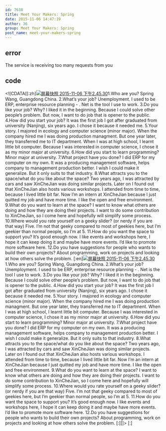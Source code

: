 ```yaml
---
id: 7638
title: Meet Your Makers: Spring
date: 2015-11-06 14:47:19
author: 36
group: Meet Your Makers: Spring
post_name: meet-your-makers-spring
---
```


## error
The service is receiving too many requests from you

## code
 <!\[CDATA\[\[:zh\][![屏幕快照 2015-11-06 下午2.45.30](http://139.162.84.35/wp-content/uploads/2015/11/屏幕快照-2015-11-06-下午2.45.30.png)](http://139.162.84.35/wp-content/uploads/2015/11/屏幕快照-2015-11-06-下午2.45.30.png)1.Who are you? Spring Wang, Guangdong China. 2.What’s your job? Unemployment. I used to be ERP, enterprise resource planning - . Net is the tool I use to work. 3.Do you like your job? Why? I liked it in the beginning. Because I could solve other people’s problem. But now, I want to do job that is opener to the public. 4.How did you start your job? It was the first job I got after graduated from university (Nanjing), six years ago. I chose it because it needed me. 5.Your story. I majored in ecology and computer science (minor major). When the company hired me I was doing production managment. But one year later, they transferred me to IT department. When I was at high school, I learnt little bit computer. Because I was interested in computer science, I chose it as my minor major at university. 6.How did you start to learn programming? Minor major at university. 7.What project have you done? I did ERP for my computer on my own. It was a producing management software, helps company to management production better. I wish I could make it generalize. But it only suits to that industry. 8.What attracts you to the space/what do you like about the space? Two years ago, I was attracted by cars and saw XinCheJian was doing similar projects. Later on I found out that XinCheJian also hosts various workshops. I attended from time to time, because I lived little bit far. Now I’m an intern at XinCheJian because I just quitted my job and have more time. I like the open and free environment. 9.What do you want to learn at the space? I want to know what others are doing and how they are doing their projects. I want to do some contribution to XinCheJian, so I come here and hopefully will simplify some process. 10.Where would you rate yourself on a geeky slider? (or nerdy if you are that way) Five. I’m not that geeky compared to most of geekies here, but I’m geekier than normal people, so I’m at 5\. 11.How do you want the space to support you? It’s good enough now. I like events and workshops here, I hope it can keep doing it and maybe have more events. I’d like to promote more software here. 12.Do you have suggestions for people who wants to build their own projects? About programming, work on projects and looking at how others solve the problem. \[:en\][![屏幕快照 2015-11-06 下午2.45.30](http://139.162.84.35/wp-content/uploads/2015/11/屏幕快照-2015-11-06-下午2.45.30.png)](http://139.162.84.35/wp-content/uploads/2015/11/屏幕快照-2015-11-06-下午2.45.30.png)1.Who are you? Spring Wang, Guangdong China. 2.What’s your job? Unemployment. I used to be ERP, enterprise resource planning - . Net is the tool I use to work. 3.Do you like your job? Why? I liked it in the beginning. Because I could solve other people’s problem. But now, I want to do job that is opener to the public. 4.How did you start your job? It was the first job I got after graduated from university (Nanjing), six years ago. I chose it because it needed me. 5.Your story. I majored in ecology and computer science (minor major). When the company hired me I was doing production managment. But one year later, they transferred me to IT department. When I was at high school, I learnt little bit computer. Because I was interested in computer science, I chose it as my minor major at university. 6.How did you start to learn programming? Minor major at university. 7.What project have you done? I did ERP for my computer on my own. It was a producing management software, helps company to management production better. I wish I could make it generalize. But it only suits to that industry. 8.What attracts you to the space/what do you like about the space? Two years ago, I was attracted by cars and saw XinCheJian was doing similar projects. Later on I found out that XinCheJian also hosts various workshops. I attended from time to time, because I lived little bit far. Now I’m an intern at XinCheJian because I just quitted my job and have more time. I like the open and free environment. 9.What do you want to learn at the space? I want to know what others are doing and how they are doing their projects. I want to do some contribution to XinCheJian, so I come here and hopefully will simplify some process. 10.Where would you rate yourself on a geeky slider? (or nerdy if you are that way) Five. I’m not that geeky compared to most of geekies here, but I’m geekier than normal people, so I’m at 5\. 11.How do you want the space to support you? It’s good enough now. I like events and workshops here, I hope it can keep doing it and maybe have more events. I’d like to promote more software here. 12.Do you have suggestions for people who wants to build their own projects? About programming, work on projects and looking at how others solve the problem. \[:\]\]\]> \[:\]
